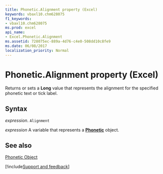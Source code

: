 ```yaml
---
title: Phonetic.Alignment property (Excel)
keywords: vbaxl10.chm628075
f1_keywords:
- vbaxl10.chm628075
ms.prod: excel
api_name:
- Excel.Phonetic.Alignment
ms.assetid: 728075ec-889a-4d76-c4e0-508dd10c8fe9
ms.date: 06/08/2017
localization_priority: Normal
---
```



# Phonetic.Alignment property (Excel)

Returns or sets a  **Long** value that represents the alignment for the specified phonetic text or tick label.


## Syntax

_expression_. `Alignment`

_expression_ A variable that represents a **[Phonetic](Excel.Phonetic.md)** object.


## See also


[Phonetic Object](Excel.Phonetic.md)

[!include[Support and feedback](~/includes/feedback-boilerplate.md)]
